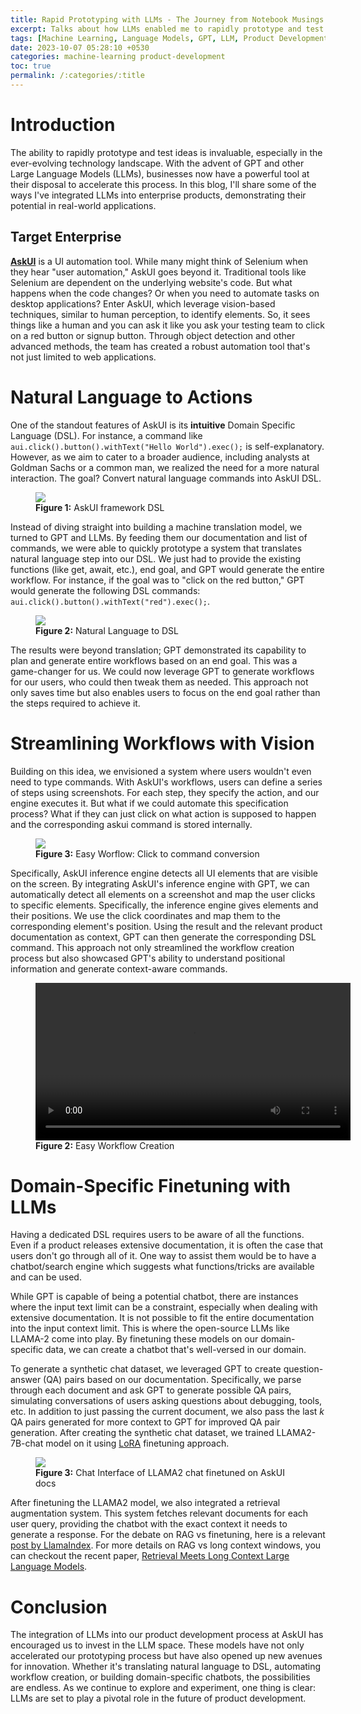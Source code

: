 ```yaml
---
title: Rapid Prototyping with LLMs - The Journey from Notebook Musings to Real-World Enterprise Solutions
excerpt: Talks about how LLMs enabled me to rapidly prototype and test ideas and how they are enabling a new era of Product Integration. 
tags: [Machine Learning, Language Models, GPT, LLM, Product Development, Prototyping, huggingface, transformers, OpenAI, GPT4, GPT3]
date: 2023-10-07 05:28:10 +0530
categories: machine-learning product-development
toc: true
permalink: /:categories/:title
---
```


# Introduction

The ability to rapidly prototype and test ideas is invaluable, especially in the ever-evolving technology landscape. With the advent of GPT and other Large Language Models (LLMs), businesses now have a powerful tool at their disposal to accelerate this process. In this blog, I'll share some of the ways I've integrated LLMs into enterprise products, demonstrating their potential in real-world applications.

## Target Enterprise

[__AskUI__](https://www.askui.com/) is a UI automation tool. While many might think of Selenium when they hear "user automation," AskUI goes beyond it. Traditional tools like Selenium are dependent on the underlying website's code. But what happens when the code changes? Or when you need to automate tasks on desktop applications? Enter AskUI, which leverage vision-based techniques, similar to human perception, to identify elements. So, it sees things like a human and you can ask it like you ask your testing team to click on a red button or signup button. Through object detection and other advanced methods, the team has created a robust automation tool that's not just limited to web applications.

# Natural Language to Actions

One of the standout features of AskUI is its __intuitive__ Domain Specific Language (DSL). For instance, a command like `aui.click().button().withText("Hello World").exec();` is self-explanatory. However, as we aim to cater to a broader audience, including analysts at Goldman Sachs or a common man, we realized the need for a more natural interaction. The goal? Convert natural language commands into AskUI DSL.

<figure>
    <a href="{{ site.url }}/{{ site.baseurl }}/assets/images/blog-llm-prototype/intro2dsl.jpg"><img src="{{ site.url }}/{{ site.baseurl }}/assets/images/blog-llm-prototype/intro2dsl.jpg"></a>
    <figcaption><b>Figure 1:</b> AskUI framework DSL </figcaption>
</figure>

Instead of diving straight into building a machine translation model, we turned to GPT and LLMs. By feeding them our documentation and list of commands, we were able to quickly prototype a system that translates natural language step into our DSL. We just had to provide the existing functions (like get, await, etc.), end goal, and GPT would generate the entire workflow. For instance, if the goal was to "click on the red button," GPT would generate the following DSL commands: `aui.click().button().withText("red").exec();`.

<figure>
    <a href="{{ site.url }}/{{ site.baseurl }}/assets/images/blog-llm-prototype/nli2dsl.png"><img src="{{ site.url }}/{{ site.baseurl }}/assets/images/blog-llm-prototype/nli2dsl.png"></a>
    <figcaption><b>Figure 2:</b> Natural Language to DSL </figcaption>
</figure>

The results were beyond translation; GPT demonstrated its capability to plan and generate entire workflows based on an end goal. This was a game-changer for us. We could now leverage GPT to generate workflows for our users, who could then tweak them as needed. This approach not only saves time but also enables users to focus on the end goal rather than the steps required to achieve it.

# Streamlining Workflows with Vision

Building on this idea, we envisioned a system where users wouldn't even need to type commands. With AskUI's workflows, users can define a series of steps using screenshots. For each step, they specify the action, and our engine executes it. But what if we could automate this specification process? What if they can just click on what action is supposed to happen and the corresponding askui command is stored internally.

<figure>
    <a href="{{ site.url }}/{{ site.baseurl }}/assets/images/blog-llm-prototype/click2command.jpg"><img src="{{ site.url }}/{{ site.baseurl }}/assets/images/blog-llm-prototype/click2command.jpg"></a>
    <figcaption><b>Figure 3:</b> Easy Worflow: Click to command conversion </figcaption>
</figure>

Specifically, AskUI inference engine detects all UI elements that are visible on the screen. By integrating AskUI's inference engine with GPT, we can automatically detect all elements on a screenshot and map the user clicks to specific elements. Specifically, the inference engine gives elements and their positions. We use the click coordinates and map them to the corresponding element's position. Using the result and the relevant product documentation as context, GPT can then generate the corresponding DSL command. This approach not only streamlined the workflow creation process but also showcased GPT's ability to understand positional information and generate context-aware commands.

<figure style="max-width: 100%; width: 100%;">
<video controls style="max-width: 100%; width: 100%; height: auto;">
    <source src="{{ site.url }}/{{ site.baseurl }}/assets/vids/llm_prototype/easyworkflow.mp4" type="video/mp4">
</video>
    <figcaption><b>Figure 2:</b> Easy Workflow Creation </figcaption>
</figure>

# Domain-Specific Finetuning with LLMs

Having a dedicated DSL requires users to be aware of all the functions. Even if a product releases extensive documentation, it is often the case that users don't go through all of it. One way to assist them would be to have a chatbot/search engine which suggests what functions/tricks are available and can be used.

While GPT is capable of being a potential chatbot, there are instances where the input text limit can be a constraint, especially when dealing with extensive documentation. It is not possible to fit the entire documentation into the input context limit. This is where the open-source LLMs like LLAMA-2 come into play. By finetuning these models on our domain-specific data, we can create a chatbot that's well-versed in our domain.

To generate a synthetic chat dataset, we leveraged GPT to create question-answer (QA) pairs based on our documentation. Specifically, we parse through each document and ask GPT to generate possible QA pairs, simulating conversations of users asking questions about debugging, tools, etc. In addition to just passing the current document, we also pass the last _k_ QA pairs generated for more context to GPT for improved QA pair generation. After creating the synthetic chat dataset, we trained LLAMA2-7B-chat model on it using [LoRA](https://gitlostmurali.com/machine-learning/data-science/lora-qlora) finetuning approach.


<figure>
    <a href="{{ site.url }}/{{ site.baseurl }}/assets/images/blog-llm-prototype/chat1.png"><img src="{{ site.url }}/{{ site.baseurl }}/assets/images/blog-llm-prototype/chat1.png"></a>
    <figcaption><b>Figure 3:</b> Chat Interface of LLAMA2 chat finetuned on AskUI docs</figcaption>
</figure>

After finetuning the LLAMA2 model, we also integrated a retrieval augmentation system. This system fetches relevant documents for each user query, providing the chatbot with the exact context it needs to generate a response. For the debate on RAG vs finetuning, here is a relevant [post by LlamaIndex](https://www.linkedin.com/posts/llamaindex_we-added-a-lot-of-new-fine-tuning-features-activity-7116229026754543616-i-Ab?utm_source=share&utm_medium=member_ios). For more details on RAG vs long context windows, you can checkout the recent paper, [Retrieval Meets Long Context Large Language Models](https://arxiv.org/pdf/2310.03025.pdf).

# Conclusion

The integration of LLMs into our product development process at AskUI has encouraged us to invest in the LLM space. These models have not only accelerated our prototyping process but have also opened up new avenues for innovation. Whether it's translating natural language to DSL, automating workflow creation, or building domain-specific chatbots, the possibilities are endless. As we continue to explore and experiment, one thing is clear: LLMs are set to play a pivotal role in the future of product development.